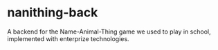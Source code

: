 # nanithing-back
A backend for the Name-Animal-Thing game we used to play in school, implemented with enterprize technologies.
